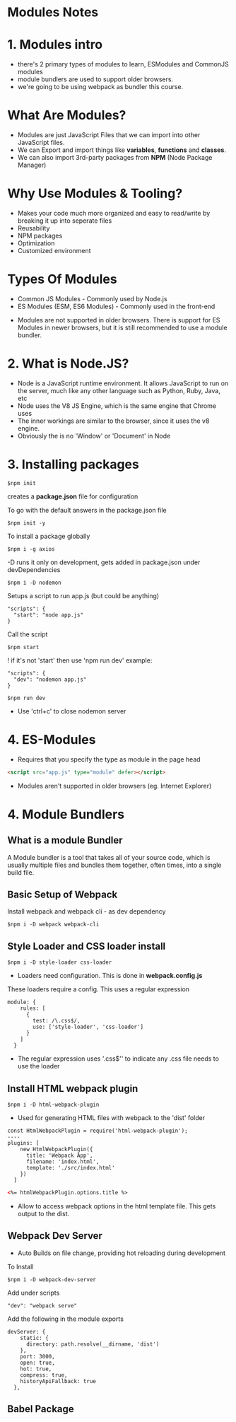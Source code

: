 # Modules Notes

# 1. Modules intro
  - there's 2 primary types of modules to learn, ESModules and CommonJS modules
  - module bundlers are used to support older browsers.
  - we're going to be using webpack as bundler this course.

# What Are Modules?
- Modules are just JavaScript Files that we can import into other JavaScript files.
- We can Export and import things like **variables**, **functions** and **classes**.
- We can also import 3rd-party packages from **NPM** (Node Package Manager)

# Why Use Modules & Tooling?
- Makes your code much more organized and easy to read/write by breaking it up into seperate files
- Reusability
- NPM packages
- Optimization
- Customized environment

# Types Of Modules
- Common JS Modules - Commonly used by Node.js
- ES Modules (ESM, ES6 Modules) - Commonly used in the front-end

* Modules are not supported in older browsers. There is support for ES Modules in newer browsers, but it is still recommended to use a module bundler.

# 2. What is Node.JS?
- Node is a JavaScript runtime environment. It allows JavaScript to run on the server, much like any other language such as Python, Ruby, Java, etc
- Node uses the V8 JS Engine, which is the same engine that Chrome uses
- The inner workings are similar to the browser, since it uses the v8 engine. 
- Obviously the is no 'Window' or 'Document' in Node

# 3. Installing packages
``` JS Terminal
$npm init
```
creates a **package.json** file for configuration

To go with the default answers in the package.json file
``` JS Terminal
$npm init -y
```

To install a package globally
``` JS Terminal
$npm i -g axios
```

-D runs it only on development, gets added in package.json under devDependencies
``` JS Terminal
$npm i -D nodemon
```

Setups a script to run app.js (but could be anything)
``` JS package.json
"scripts": {
  "start": "node app.js"
}
```
Call the script
``` JS Terminal
$npm start
```

! if it's not 'start' then use 'npm run dev'
example:
``` JS package.json
"scripts": {
  "dev": "nodemon app.js"
}
```

``` JS Terminal
$npm run dev
```
- Use 'ctrl+c' to close nodemon server

# 4. ES-Modules
- Requires that you specify the type as module in the page head
``` HTML
<script src="app.js" type="module" defer></script>
```
- Modules aren't supported in older browsers (eg. Internet Explorer)


# 4. Module Bundlers
## What is a module Bundler
A Module bundler is a tool that takes all of your source code, which is usually multiple files and bundles them together, often times, into a single build file.

## Basic Setup of Webpack
Install webpack and webpack cli - as dev dependency
``` JS Terminal
$npm i -D webpack webpack-cli
```

## Style Loader and CSS loader install
``` JS Terminal
$npm i -D style-loader css-loader
```
- Loaders need configuration. This is done in **webpack.config.js**

These loaders require a config. This uses a regular expression
``` JS webpack.config.js
module: {
    rules: [
      {
        test: /\.css$/,                  
        use: ['style-loader', 'css-loader']
      }
    ]
  }
```
- The regular expression uses '\.css$'' to indicate any .css file needs to use the loader

## Install HTML webpack plugin
```JS Terminal
$npm i -D html-webpack-plugin
```
- Used for generating HTML files with webpack to the 'dist' folder

```JS webpack.config.js
const HtmlWebpackPlugin = require('html-webpack-plugin');
----
plugins: [
    new HtmlWebpackPlugin({
      title: 'Webpack App',
      filename: 'index.html',
      template: './src/index.html'
    })
  ]
```

``` HTML
<%= htmlWebpackPlugin.options.title %> 
```
- Allow to access webpack options in the html template file. This gets output to the dist.

## Webpack Dev Server
- Auto Builds on file change, providing hot reloading during development

To Install
``` JS Terminal
$npm i -D webpack-dev-server
```

Add under scripts
``` JS package.json
"dev": "webpack serve"
```

Add the following in the module exports
``` JS webpack.config.js
devServer: {
    static: {
      directory: path.resolve(__dirname, 'dist')
    },
    port: 3000,
    open: true,
    hot: true,
    compress: true,
    historyApiFallback: true
  },
```

## Babel Package




